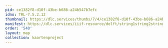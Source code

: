 ```yaml
---
pid: ce1382f8-d10f-43be-b686-a24b547b7efc
idno: TRL-7.5.2.12
thumbnail: https://dlc.services/thumbs/7/4/ce1382f8-d10f-43be-b686-a24b547b7efc/full/400,339/0/default.jpg
manifest: https://dlc.services/iiif-resource/delft/string1string2string3/kaartenproject-2007/TRL-7.5.2.12
order: '540'
layout: map
collection: kaartenproject
---
```

